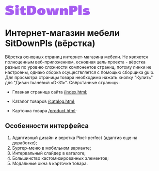 ![alt text](https://github.com/EkaterinaPodneva/internet-sofa-market/blob/main/src/img/logo-text.svg)
# Интернет-магазин мебели SitDownPls (вёрстка)
Вёрстка основных страниц интернет-магазина мебели. Не является полноценным веб-приложением, основная цель проекта - вёрстка разных по уровню сложности компонентов страниц, потому линки не настроены, однако сборка осуществляется с помощью сборщика gulp. Для просмотра страницы товара необходимо нажать кнопку "Купить" для "Диван тканевый «D-31»".  Свёрстанные страницы:
- Главная страница сайта [/index.html](https://ekaterinapodneva.github.io/internet-sofa-market/index.html);
* Каталог товаров [/catalog.html](https://ekaterinapodneva.github.io/internet-sofa-market/catalog.html);
+ Карточка товара  [/product.html](https://ekaterinapodneva.github.io/internet-sofa-market/product.html);
## Особенности интерфейса
1. Адаптивный дизайн и верстка Pixel-perfect (адаптив еще на доработке);
1. Бургер-меню в мобильном варианте;
1. Интервальный слайдер в каталоге;
2. Большинство кастомизированных элементов;
3. Модальные окна в карточке товара.
